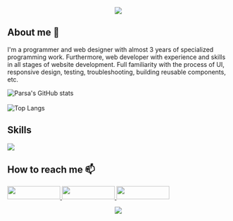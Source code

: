 <p align="center">
<img src="https://capsule-render.vercel.app/api?text=Hi%20there,%20I'm%20Parsa&animation=fadeIn&type=waving&height=100&theme=tokyonight"/> 
</p>
<h2>About me 🚀 </h2>
<p>I'm a programmer and web designer with almost 3 years of specialized programming work. Furthermore, web developer with experience and skills in all stages of website development. Full familiarity with the process of UI, responsive design, testing, troubleshooting, building reusable components, etc.
</p>

![Parsa's GitHub stats](https://github-readme-stats.vercel.app/api?username=parsashhub&show_icons=true&theme=tokyonight&hide=issues,contribs)
<br/>  
![Top Langs](https://github-readme-stats.vercel.app/api/top-langs/?username=parsashhub&&theme=tokyonight&layout=compact)


<!-- <a href="https://github.com/anuraghazra/github-readme-stats">
  <img align="center" src="https://github-readme-stats.vercel.app/api/pin/?username=anuraghazra&repo=github-readme-stats" />
</a>
<a href="https://github.com/anuraghazra/convoychat">
  <img align="center" src="https://github-readme-stats.vercel.app/api/pin/?username=anuraghazra&repo=convoychat" />
</a> -->

<h2> Skills </h2>
<p align="left">
<!--
  <img src="https://cdn.jsdelivr.net/gh/devicons/devicon/icons/html5/html5-plain-wordmark.svg" width="45" height="45" />
  <img src="https://cdn.jsdelivr.net/gh/devicons/devicon/icons/css3/css3-plain-wordmark.svg" width="45" height="45" />
  <img src="https://cdn.jsdelivr.net/gh/devicons/devicon/icons/javascript/javascript-original.svg" width="45" height="45" />
  <img src="https://cdn.jsdelivr.net/gh/devicons/devicon/icons/typescript/typescript-original.svg" width="45" height="45" />
  <img src="https://cdn.jsdelivr.net/gh/devicons/devicon/icons/react/react-original-wordmark.svg" width="45" height="45" />
  -->
  <img src="https://skillicons.dev/icons?i=html,css,sass,js,ts,react,nextjs,redux,nodejs,git,gitlab" />
  <!--
  <img src="https://cdn.jsdelivr.net/gh/devicons/devicon/icons/redux/redux-original.svg" width="45" height="45" />
  <img src="https://cdn.jsdelivr.net/gh/devicons/devicon/icons/nodejs/nodejs-plain-wordmark.svg" width="45" height="45" />
  <img src="https://cdn.jsdelivr.net/gh/devicons/devicon/icons/git/git-plain-wordmark.svg" width="45" height="45" /> -->
</p>

<h2>How to reach me 📫</h2>
<a href="https://www.linkedin.com/in/parsa-shabanpour-305302233">
  <img src="https://img.shields.io/badge/linkedin-%230077B5.svg?style=for-the-badge&logo=linkedin&logoColor=white" height="30" width="120px" />
</a>
<a href="https://t.me/ParsaShabanpour">
  <img src="https://img.shields.io/badge/Telegram-2CA5E0?style=for-the-badge&logo=telegram&logoColor=white" height="30" width="120px" />
</a>
<a href="mailto:parsash1380@gmail.com">
  <img src="https://img.shields.io/badge/Gmail-D14836?style=for-the-badge&logo=gmail&logoColor=white" height="30" width="120px" />
</a>

<p align="center">
<img src="https://capsule-render.vercel.app/api?animation=fadeIn&type=waving&height=100&theme=tokyonight&section=footer"/> 
</p>

<!-- ![Snake animation](https://github.com/thepiyushmalhotra/thepiyushmalhotra/blob/output/github-contribution-grid-snake.svg) -->

<!--
**parsashhub/parsashhub** is a ✨ _special_ ✨ repository because its `README.md` (this file) appears on your GitHub profile.
Here are some ideas to get you started:

- 🔭 I’m currently working on ...
- 🌱 I’m currently learning ...
- 👯 I’m looking to collaborate on ...
- 🤔 I’m looking for help with ...
- 💬 Ask me about ...
- 📫 How to reach me: ...
- 😄 Pronouns: ...
- ⚡ Fun fact: ...
-->
